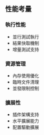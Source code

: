 ## 性能考量


### 執行性能
- 並行測試執行
- 結果快取機制
- 增量測試支持

### 資源管理
- 內存使用優化
- 臨時文件清理
- 並發限制控制

### 擴展性
- 插件架構支持
- 水平擴展能力
- 配置驅動擴展


